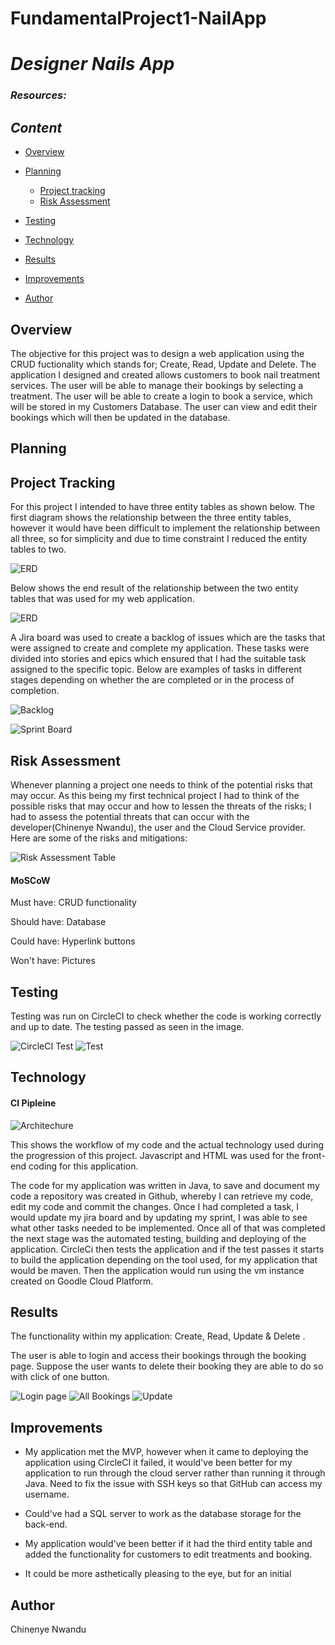 # FundamentalProject1-NailApp
# **_Designer Nails App_**

### **_Resources:_**


## **_Content_**
* [Overview](#Overview)

* [Planning](#Planning)
   * [Project tracking](#Projecttracking)
   * [Risk Assessment](#RiskAssessment)

* [Testing](#Testing)
  
* [Technology](#Technology)

* [Results](#Results)

* [Improvements](#Improvements)

* [Author](#Author)

## Overview
 The objective for this project was to design a web application using the CRUD fuctionality which stands for; Create, Read, Update and Delete. The application I designed and created allows customers to book nail treatment services. The user will be able to manage their bookings by selecting a treatment.
 The user will be able to create a login to book a service, which will be stored in my Customers Database. The user can view and edit their bookings which will then be updated in the database.
 
## Planning

## Project Tracking 
For this project I intended to have three entity tables as shown below. The first diagram shows the relationship between the three entity tables, however it would have been difficult to implement the relationship between all three, so for simplicity and due to time constraint I reduced the entity tables to two.

![ERD](https://user-images.githubusercontent.com/67292767/92315028-03908a00-efd8-11ea-9741-66f749829379.png)

 Below shows the end result of the relationship between the two entity tables that was used for my web application.

![ERD](https://user-images.githubusercontent.com/67292767/92315030-07241100-efd8-11ea-93a3-aa477607ce2f.png)

A Jira board was used to create a backlog of issues which are the tasks that were assigned to create and complete my application. These tasks were divided into stories and epics which ensured that I had the suitable task assigned to the specific topic. Below are examples of tasks in different stages depending on whether the are completed or in the process of completion.

![Backlog](https://user-images.githubusercontent.com/67292767/92315039-11dea600-efd8-11ea-90c3-1b341f93b84c.png)

![Sprint Board](https://user-images.githubusercontent.com/67292767/92315020-e2c83480-efd7-11ea-9e65-cc0018f92e25.png)

## Risk Assessment
Whenever planning a project one needs to think of the potential risks that may occur. As this being my first technical project I had to think of the possible risks that may occur and how to lessen the threats of the risks; I had to assess the potential threats that can occur with the developer(Chinenye Nwandu), the user and the Cloud Service provider. Here are some of the risks and mitigations:

![Risk Assessment Table](https://user-images.githubusercontent.com/67292767/92315234-95999200-efda-11ea-9eeb-a0a210a9193d.png)

#### MoSCoW
Must have: CRUD functionality

Should have: Database 

Could have: Hyperlink buttons

Won't have: Pictures


## Testing
Testing was run on CircleCI to check whether the code is working correctly and up to date. The testing passed as seen in the image.

![CircleCI Test](https://user-images.githubusercontent.com/67292767/92315027-fffd0300-efd7-11ea-82df-0d8545b148e2.png)
![Test](https://user-images.githubusercontent.com/67292767/92337258-559ce280-f0a0-11ea-87a8-0a92a2a89335.png)


## Technology
#### CI Pipleine

![Architechure](https://user-images.githubusercontent.com/67292767/92335150-3f852700-f08c-11ea-9889-307e4b76ad98.png)

This shows the workflow of my code and the actual technology used during the progression of this project.
Javascript and HTML was used for the front-end coding for this application.

The code for my application was written in Java, to save and document my code a repository was created in Github, whereby I can retrieve my code, edit my code and commit the changes. Once I had completed a task, I would update my jira board and by updating my sprint, I was able to see what other tasks needed to be implemented. Once all of that was completed the next stage was the automated testing, building and deploying of the application. CircleCi then tests the application and if the test passes it starts to build the application depending on the tool used, for my application that would be maven. Then the application would run using the vm instance created on Goodle Cloud Platform.



## Results

The functionality within my application: Create, Read, Update & Delete .

The user is able to login and access their bookings through the booking page. Suppose the user wants to delete their booking they are able to do so with click of one button.

![Login page](https://user-images.githubusercontent.com/67292767/92315035-0db28880-efd8-11ea-89ac-218bb6ef231b.png)
![All Bookings](https://user-images.githubusercontent.com/67292767/92315023-ea87d900-efd7-11ea-9739-e19794170b8d.png)
![Update](https://user-images.githubusercontent.com/67292767/92361927-1776e180-f0e7-11ea-9860-8c62e036e7ec.png)


## Improvements
 
* My application met the MVP, however when it came to deploying the application using CircleCI it failed, it would've been better for my application to run through the cloud server rather than running it through Java. Need to fix the issue with SSH keys so that GitHub can access my username.

* Could've had a SQL server to work as the database storage for the back-end.

* My application would've been better if it had the third entity table and added the functionality for customers to edit treatments and booking.

* It could be more asthetically pleasing to the eye, but for an initial 
 

## Author
Chinenye Nwandu
